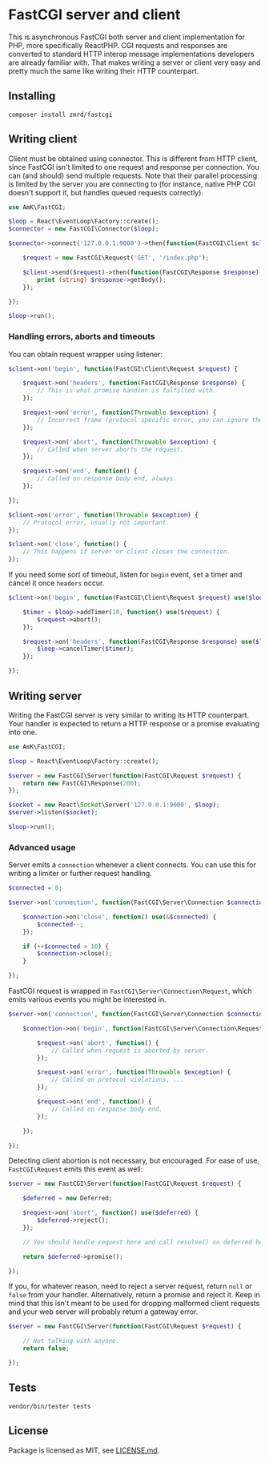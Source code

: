 # FastCGI server and client

This is asynchronous FastCGI both server and client implementation for PHP, more specifically ReactPHP. CGI requests and responses are converted to standard HTTP interop message implementations developers are already familiar with. That makes writing a server or client very easy and pretty much the same like writing their HTTP counterpart.

## Installing

~~~
composer install zmrd/fastcgi
~~~

## Writing client

Client must be obtained using connector. This is different from HTTP client, since FastCGI isn't limited to one request and response per connection. You can (and should) send multiple requests. Note that their parallel processing is limited by the server you are connecting to (for instance, native PHP CGI doesn't support it, but handles queued requests correctly).

~~~php
use AmK\FastCGI;

$loop = React\EventLoop\Factory::create();
$connector = new FastCGI\Connector($loop);

$connector->connect('127.0.0.1:9000')->then(function(FastCGI\Client $client) {

    $request = new FastCGI\Request('GET', '/index.php');

    $client->send($request)->then(function(FastCGI\Response $response) {
        print (string) $response->getBody();
    });

});

$loop->run();
~~~

### Handling errors, aborts and timeouts

You can obtain request wrapper using listener:

~~~php
$client->on('begin', function(FastCGI\Client\Request $request) {

    $request->on('headers', function(FastCGI\Response $response) {
        // This is what promise handler is fulfilled with.
    });

    $request->on('error', function(Throwable $exception) {
        // Incorrect frame (protocol specific error, you can ignore those).
    });

    $request->on('abort', function(Throwable $exception) {
        // Called when server aborts the request.
    });

    $request->on('end', function() {
        // Called on response body end, always.
    });

});

$client->on('error', function(Throwable $exception) {
    // Protocol error, usually not important.
});

$client->on('close', function() {
    // This happens if server or client closes the connection.
});
~~~

If you need some sort of timeout, listen for `begin` event, set a timer and cancel it once `headers` occur.

~~~php
$client->on('begin', function(FastCGI\Client\Request $request) use($loop) {

    $timer = $loop->addTimer(10, function() use($request) {
        $request->abort();
    });

    $request->on('headers', function(FastCGI\Response $response) use($loop, $timer) {
        $loop->cancelTimer($timer);
    });

});
~~~

## Writing server

Writing the FastCGI server is very similar to writing its HTTP counterpart. Your handler is expected to return a HTTP response or a promise evaluating into one.

~~~php
use AmK\FastCGI;

$loop = React\EventLoop\Factory::create();

$server = new FastCGI\Server(function(FastCGI\Request $request) {
    return new FastCGI\Response(200);
});

$socket = new React\Socket\Server('127.0.0.1:9000', $loop);
$server->listen($socket);

$loop->run();
~~~

### Advanced usage

Server emits a `connection` whenever a client connects. You can use this for writing a limiter or further request handling.

~~~php
$connected = 0;

$server->on('connection', function(FastCGI\Server\Connection $connection) use(&$connected) {

    $connection->on('close', function() use(&$connected) {
        $connected--;
    });

    if (++$connected > 10) {
        $connection->close();
    }

});
~~~

FastCGI request is wrapped in `FastCGI\Server\Connection\Request`, which emits various events you might be interested in.

~~~php
$server->on('connection', function(FastCGI\Server\Connection $connection) use(&$connected) {

    $connection->on('begin', function(FastCGI\Server\Connection\Request $request) {

        $request->on('abort', function() {
            // Called when request is aborted by server.
        });

        $request->on('error', function(Throwable $exception) {
            // Called on protocol violations, ...
        });

        $request->on('end', function() {
            // Called on response body end.
        });

    });

});
~~~

Detecting client abortion is not necessary, but encouraged. For ease of use, `FastCGI\Request` emits this event as well:

~~~php
$server = new FastCGI\Server(function(FastCGI\Request $request) {

    $deferred = new Deferred;

    $request->on('abort', function() use($deferred) {
        $deferred->reject();
    });

    // You should handle request here and call resolve() on deferred here.

    return $deferred->promise();

});
~~~

If you, for whatever reason, need to reject a server request, return `null` or `false` from your handler. Alternatively, return a promise and reject it. Keep in mind that this isn't meant to be used for dropping malformed client requests and your web server will probably return a gateway error.

~~~php
$server = new FastCGI\Server(function(FastCGI\Request $request) {

    // Not talking with anyone.
    return false;

});
~~~

## Tests

~~~
vendor/bin/tester tests
~~~

## License

Package is licensed as MIT, see [LICENSE.md](LICENSE.md).